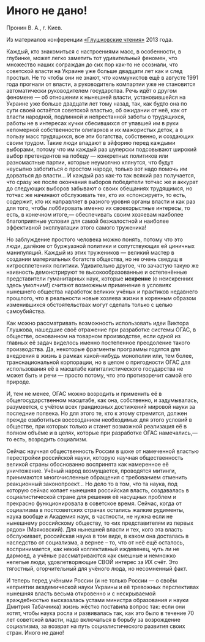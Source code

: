# Иного не дано!

Пронин В. А., г. Киев.

Из материалов конференции [«Глушковские чтения»](index.md) 2013 года.

Каждый, кто знакомиться с настроениями масс, в особенности, в глубинке, может легко заметить тот удивительный феномен, что множество наших сограждан до сих пор как-то не осознали, что советской власти на Украине уже больше двадцати лет как и след простыл. Не то чтобы они не знают, что коммунистов ещё в августе 1991 года прогнали от власти, а руководитель компартии уже не становится автоматически руководителем государства. Речь идёт о другом феномене — об отношении к нынешней власти, установившейся на Украине уже больше двадцати лет тому назад, так, как будто она по сути своей остаётся советской властью, об ожидании от неё, как от власти народной, подлинной и непрестанной заботы о трудящихся, работы не в интересах кучки сбесившихся от упавшей им в руки непомерной собственности олигархов и их мажористых деток, а в пользу масс трудящихся, все эти богатства, собственно, и создающих своим трудом. Такие люди впадают в эйфорию перед каждыми выборами, потому что им каждый раз шулерски подсовывают широкий выбор претендентов на победу — конкретных политиков или разномастные партии, которые неумолчно клянутся, что будут неусыпно заботиться о простом народе, только вот надо помочь им дорваться до власти... И каждый раз как-то так всякий раз получается, что сразу же после окончания выборов победители тотчас же и аккурат до следующих выборов забывают о своих обещаниях трудящимся, но тотчас же начинают обслуживать тех, кто их «спонсирует», то есть, содержит, кто их направляет в разного уровня органы власти и как раз для того, чтобы лоббировать именно их своекорыстные интересы, то есть, в конечном итоге,— обеспечивать своим хозяевам наиболее благоприятные условия для самой безжалостной и наиболее эффективной эксплуатации этого самого труженика!

Но заблуждение простого человека можно понять, потому что это люди, далёкие от буржуазной политики и сопутствующих ей циничных манипуляций. Каждый из этих тружеников — великий мастер в создании материальных богатств общества, но не очень сведущ в хитросплетениях политики. Удивительно другое, что зачастую такую же наивность демонстрируют те высокообразованные и остепенённые представители гуманитарных наук, которые **искренне** (о неискренних здесь умолчим!) считают возможным применение в условиях нынешнего общества наработок великих учёных и практиков недавнего прошлого, что в реальности новые хозяева жизни в коренным образом изменившихся обстоятельствах могут сделать только с целью самоубийства.

Как можно рассматривать возможность использовать идеи Виктора Глушкова, нашедшие своё отражение при разработке системы ОГАС, в обществе, основанном на товарном производстве, если одной из главных её задач виделось именно постепенное преодоление такого производства. Да, некоторые фрагменты программы годятся для внедрения в жизнь в рамках какой-нибудь монополии или, тем более, транснациональной корпорации, но в целом о пригодности ОГАС для использования её в масштабе капиталистического государства не может быть и речи — просто потому, что это противоречит самой его природе.

И, тем не менее, ОГАС можно возродить и применить её в общегосударственном масштабе, как она, собственно, и задумывалась, разумеется, с учётом всех грандиозных достижений мировой науки за последние полвека. Но для этого те, кто к этому стремится, должен прежде озаботиться воссозданием необходимых для этого условий в обществе, при которых только и станет возможной реализация её в полном объёме и в целях, которые при разработке ОГАС намечались,— то есть, возродить социализм.

Сейчас научная общественность России в шоке от намеченной властью перестройки российской науки, которую научная общественность великой страны обоснованно воспринята как намеренное её уничтожение. Учёный народ возмущается, проводятся митинги, принимаются многочисленные обращения с требованием отменить реакционный законопроект... Но дело то в том, что та наука, под которую сейчас копает нынешняя российская власть, создавалась в социалистической стране для решения её насущных проблем и прекрасно функционировала в советское время. Сейчас, когда от социализма в постсоветских странах остались жалкие рудименты, наука вообще и Академия наук, в частности, не нужна если не нынешнему российскому обществу, то «их представителям из первых рядов» (Маяковский). Для нынешней власти и тех, кого эта власть обслуживает, российская наука в том виде, в каком она досталась в наследство от социализма, а вернее – то, что от неё ещё осталось, воспринимается, как некий коллективный иждевенец, чуть ли не дармоед, а учёные рассматриваются как смешные и немножко нелепые люди, удовлетворяющие СВОЙ интерес за ИХ счёт. Это тягостный, огорчительный для учёного люда, но несомненный факт.

И теперь перед учёными России (и не только России — о своём неприятии академической науки Украины и её тревожных перспективах нынешняя власть весьма откровенно и с нескрываемой враждебностью высказалась устами министра образования и науки Дмитрия Табачника) жизнь жёстко поставила вопрос так: если они хотят, чтобы наука росла и развивалась так, как это было в течение 70 лет советской власти, надо включаться в борьбу за возрождение социализма, за возврат на путь социалистического развития своих стран. Иного не дано!